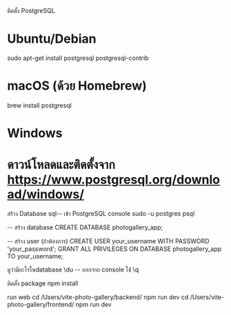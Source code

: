 ติดตั้ง PostgreSQL
# Ubuntu/Debian
sudo apt-get install postgresql postgresql-contrib

# macOS (ด้วย Homebrew)
brew install postgresql

# Windows
# ดาวน์โหลดและติดตั้งจาก https://www.postgresql.org/download/windows/

สร้าง Database
sql-- เข้า PostgreSQL console
sudo -u postgres psql

-- สร้าง database
CREATE DATABASE photogallery_app;

-- สร้าง user (ถ้าต้องการ)
CREATE USER your_username WITH PASSWORD 'your_password';
GRANT ALL PRIVILEGES ON DATABASE  photogallery_app TO your_username;

ดูว่ามีอะไรในdatabase
\du 
-- ออกจาก console
ใช้ \q

ติดตั้ง package 
npm install

run web
cd /Users/vite-photo-gallery/backend/
npm run dev
cd /Users/vite-photo-gallery/frontend/
npm run dev

